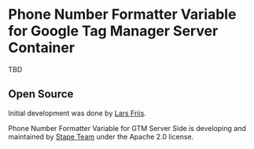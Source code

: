 # Phone Number Formatter Variable for Google Tag Manager Server Container

TBD

## Open Source

Initial development was done by [Lars Friis](https://www.linkedin.com/in/lars-friis/).

Phone Number Formatter Variable for GTM Server Side is developing and maintained by [Stape Team](https://stape.io/) under the Apache 2.0 license.
